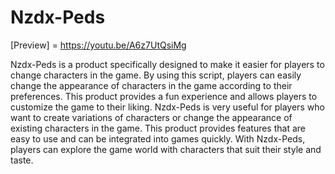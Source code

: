 # Nzdx-Peds
[Preview] = https://youtu.be/A6z7UtQsiMg

Nzdx-Peds is a product specifically designed to make it easier for players to change characters in the game. By using this script, players can easily change the appearance of characters in the game according to their preferences. This product provides a fun experience and allows players to customize the game to their liking. Nzdx-Peds is very useful for players who want to create variations of characters or change the appearance of existing characters in the game. This product provides features that are easy to use and can be integrated into games quickly. With Nzdx-Peds, players can explore the game world with characters that suit their style and taste.
